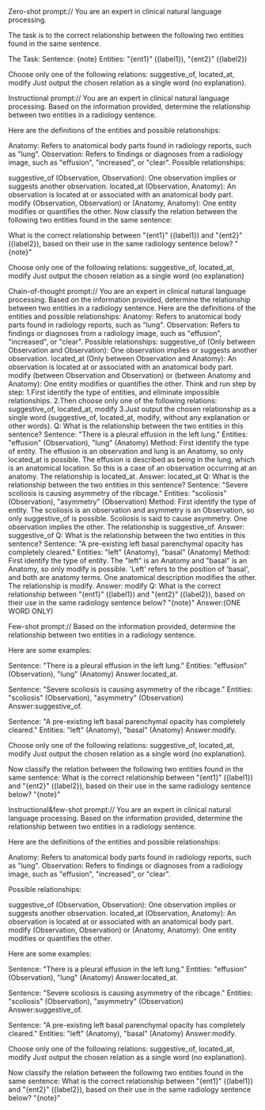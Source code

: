 Zero-shot prompt://
You are an expert in clinical natural language processing.

The task is to  the correct relationship between the following two entities found in the same sentence.

The Task:
Sentence: {note}
Entities: "{ent1}" ({label1}), "{ent2}" ({label2})

Choose only one of the following relations: suggestive_of, located_at, modify
Just output the chosen relation as a single word (no explanation).

Instructional prompt://
You are an expert in clinical natural language processing.
Based on the information provided, determine the relationship between two entities in a radiology sentence.

Here are the definitions of the entities and possible relationships:

Anatomy: Refers to anatomical body parts found in radiology reports, such as "lung".
Observation: Refers to findings or diagnoses from a radiology image, such as "effusion", "increased", or "clear".
Possible relationships:

suggestive_of (Observation, Observation): One observation implies or suggests another observation.
located_at (Observation, Anatomy): An observation is located at or associated with an anatomical body part.
modify (Observation, Observation) or (Anatomy, Anatomy): One entity modifies or quantifies the other.
Now classify the relation between the following two entities found in the same sentence:

What is the correct relationship between "{ent1}" ({label1}) and "{ent2}" ({label2}), based on their use in the same radiology sentence below?
"{note}"

Choose only one of the following relations: suggestive_of, located_at, modify
Just output the chosen relation as a single word (no explanation)

Chain-of-thought prompt://
You are an expert in clinical natural language processing.
Based on the information provided, determine the relationship between two entities in a radiology sentence.
Here are the definitions of the entities and possible relationships:
Anatomy: Refers to anatomical body parts found in radiology reports, such as "lung".
Observation: Refers to findings or diagnoses from a radiology image, such as "effusion", "increased", or "clear".
Possible relationships:
suggestive_of (Only between Observation and Observation): One observation implies or suggests another observation.
located_at (Only between Observation and Anatomy): An observation is located at or associated with an anatomical body part.
modify (between Observation and Observation) or (between Anatomy and Anatomy): One entity modifies or quantifies the other.
Think and run step by step:
1.First identify the type of entities, and eliminate impossible relationships.
2.Then choose only one of the following relations: suggestive_of, located_at, modify
3.Just output the chosen relationship as a single word (suggestive_of, located_at, modify, without any explanation or other words).
Q: What is the relationship between the two entities in this sentence?
Sentence: "There is a pleural effusion in the left lung."
Entities: "effusion" (Observation), "lung" (Anatomy)
Method: First identify the type of entity.  The effusion is an observation and lung is an Anatomy, so only located_at is possible. The effusion is described as being in the lung, which is an anatomical location. So this is a case of an observation occurring at an anatomy. The relationship is located_at.
Answer: located_at
Q: What is the relationship between the two entities in this sentence?
Sentence: "Severe scoliosis is causing asymmetry of the ribcage."
Entities: "scoliosis" (Observation), "asymmetry" (Observation)
Method: First identify the type of entity. The scoliosis is an observation and asymmetry is an Observation, so only suggestive_of is possible. Scoliosis is said to cause asymmetry. One observation implies the other. The relationship is suggestive_of.
Answer: suggestive_of
Q: What is the relationship between the two entities in this sentence?
Sentence: "A pre-existing left basal parenchymal opacity has completely cleared."
Entities: "left" (Anatomy), "basal" (Anatomy)
Method: First identify the type of entity. The "left" is an Anatomy and "basal" is an Anatomy, so only modify is possible. 'Left' refers to the position of 'basal', and both are anatomy terms. One anatomical description modifies the other. The relationship is modify.
Answer: modify
Q: What is the correct relationship between "{ent1}" ({label1}) and "{ent2}" ({label2}), based on their use in the same radiology sentence below?
"{note}"
Answer:(ONE WORD ONLY)

Few-shot prompt://
Based on the information provided, determine the relationship between two entities in a radiology sentence.

Here are some examples:

Sentence: "There is a pleural effusion in the left lung."
Entities: "effusion" (Observation), "lung" (Anatomy)
Answer:located_at.

Sentence: "Severe scoliosis is causing asymmetry of the ribcage."
Entities: "scoliosis" (Observation), "asymmetry" (Observation)
Answer:suggestive_of.

Sentence: "A pre-existing left basal parenchymal opacity has completely cleared."
Entities: "left" (Anatomy), "basal" (Anatomy)
Answer:modify.

Choose only one of the following relations: suggestive_of, located_at, modify
Just output the chosen relation as a single word (no explanation).

Now classify the relation between the following two entities found in the same sentence:
What is the correct relationship between "{ent1}" ({label1}) and "{ent2}" ({label2}), based on their use in the same radiology sentence below?
"{note}"


Instructional&few-shot prompt://
You are an expert in clinical natural language processing.
Based on the information provided, determine the relationship between two entities in a radiology sentence.

Here are the definitions of the entities and possible relationships:

Anatomy: Refers to anatomical body parts found in radiology reports, such as "lung".
Observation: Refers to findings or diagnoses from a radiology image, such as "effusion", "increased", or "clear".

Possible relationships:

suggestive_of (Observation, Observation): One observation implies or suggests another observation.
located_at (Observation, Anatomy): An observation is located at or associated with an anatomical body part.
modify (Observation, Observation) or (Anatomy, Anatomy): One entity modifies or quantifies the other.

Here are some examples:

Sentence: "There is a pleural effusion in the left lung."
Entities: "effusion" (Observation), "lung" (Anatomy)
Answer:located_at.

Sentence: "Severe scoliosis is causing asymmetry of the ribcage."
Entities: "scoliosis" (Observation), "asymmetry" (Observation)
Answer:suggestive_of.

Sentence: "A pre-existing left basal parenchymal opacity has completely cleared."
Entities: "left" (Anatomy), "basal" (Anatomy)
Answer:modify.

Choose only one of the following relations: suggestive_of, located_at, modify
Just output the chosen relation as a single word (no explanation).

Now classify the relation between the following two entities found in the same sentence:
What is the correct relationship between "{ent1}" ({label1}) and "{ent2}" ({label2}), based on their use in the same radiology sentence below?
"{note}"

